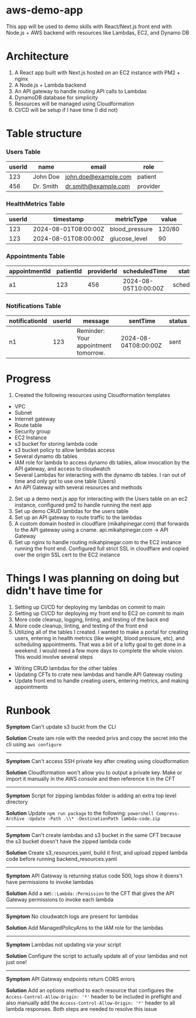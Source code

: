 # aws-demo-app
This app will be used to demo skills with React/Next.js front end with Node.js + AWS backend with resources like Lambdas, EC2, and Dynamo DB

# Architecture
1. A React app built with Next.js hosted on an EC2 instance with PM2 + nginx
2. A Node.js + Lambda backend
3. An API gateway to handle routing API calls to Lambdas
4. DynamoDB database for simplicity
5. Resources will be managed using Cloudformation
6. CI/CD will be setup if I have time (I did not)

# Table structure 

### Users Table
| userId | name      | email                  | role     |
|--------|-----------|------------------------|----------|
| 123    | John Doe  | john.doe@example.com   | patient  |
| 456    | Dr. Smith | dr.smith@example.com   | provider |

### HealthMetrics Table
| userId | timestamp            | metricType     | value   |
|--------|----------------------|----------------|---------|
| 123    | 2024-08-01T08:00:00Z | blood_pressure | 120/80  |
| 123    | 2024-08-01T08:00:00Z | glucose_level  | 90      |

### Appointments Table
| appointmentId | patientId | providerId | scheduledTime         | status     |
|---------------|-----------|------------|-----------------------|------------|
| a1            | 123       | 456        | 2024-08-05T10:00:00Z  | scheduled  |

### Notifications Table
| notificationId | userId | message                              | sentTime              | status |
|----------------|--------|--------------------------------------|-----------------------|--------|
| n1             | 123    | Reminder: Your appointment tomorrow. | 2024-08-04T08:00:00Z  | sent   |


# Progress
1. Created the following resources using Cloudformation templates
- VPC
- Subnet
- Internet gateway
- Route table
- Security group
- EC2 Instance
- s3 bucket for storing lambda code
- s3 bucket policy to allow lambdas access
- Several dynamo db tables
- IAM role for lambda to access dynamo db tables, allow invocation by the API gateway, and access to cloudwatch
- Several Lambdas for interacting with the dynamo db tables. I ran out of time and only got to use one table (Users)
- An API Gateway with several resources and methods
2. Set up a demo next.js app for interacting with the Users table on an ec2 instance, configured pm2 to handle running the next app
3. Set up demo CRUD lambdas for the users table
4. Set up an API gateway to route traffic to the lambdas
5. A custom domain hosted in cloudflare (mikahpinegar.com) that forwards to the API gateway using a cname. api.mikahpinegar.com -> API Gateway
6. Set up nginx to handle routing mikahpinegar.com to the EC2 instance running the front end. Configured full strict SSL in cloudflare and copied over the origin SSL cert to the EC2 instance

# Things I was planning on doing but didn't have time for
1. Setting up CI/CD for deploying my lambdas on commit to main
2. Setting up CI/CD for deploying my front end to EC2 on commit to main
3. More code cleanup, logging, linting, and testing of the back end
4. More code cleanup, linting, and testing of the front end
5. Utilizing all of the tables I created. I wanted to make a portal for creating users, entering in health metrics (like weight, blood pressure, etc), and scheduling appointments. That was a bit of a lofty goal to get done in a weekend. I would need a few more days to complete the whole vision. This would involve several steps
- Writing CRUD lambdas for the other tables
- Updating CFTs to crate new lambdas and handle API Gateway routing
- Update front end to handle creating users, entering metrics, and making appointments


# Runbook
**Symptom** Can't update s3 buckt from the CLI

**Solution** Create iam role with the needed privs and copy the secret into the cli using `aws configure`

---
**Symptom** Can't access SSH private key after creating using cloudformation

**Solution** Cloudformation won't allow you to output a private key. Make or import it manually in the AWS console and then reference it in the CFT

---
**Symptom** Script for zipping lambdas folder is adding an extra top level directory

**Solution** Update `npm run package` to the following: `powershell Compress-Archive -Update -Path .\\* -DestinationPath lambda-code.zip`

---
**Symptom** Can't create lambdas and s3 bucket in the same CFT because the s3 bucket doesn't have the zipped lambda code

**Solution** Create s3_resources.yaml, build it first, and upload zipped lambda code before running backend_resources.yaml

---
**Symptom** API Gateway is returning status code 500, logs show it doens't have permissions to invoke lambdas

**Solution** Add a `AWS::Lambda::Permission` to the CFT that gives the API Gateway permissions to invoke each lambda

---
**Symptom** No cloudwatch logs are present for lambdas

**Solution** Add ManagedPolicyArns to the IAM role for the lambdas

---
**Symptom** Lambdas not updating via your script

**Solution** Configure the script to actually update all of your lambdas and not just one!

---
**Symptom** API Gateway endpoints return CORS errors

**Solution** Add an options method to each resource that configures the `Access-Control-Allow-Origin: '*'` header to be included in preflight and also manually add the `Access-Control-Allow-Origin: '*'` header to all lambda responses. Both steps are needed to resolve this issue
